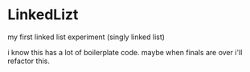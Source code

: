 # LinkedLizt
my first linked list experiment (singly linked list)

i know this has a lot of boilerplate code. maybe when finals are over i'll refactor this.
